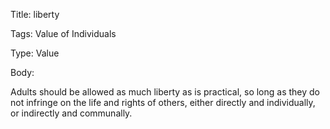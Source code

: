 Title:  liberty

Tags:   Value of Individuals

Type:   Value

Body: 

Adults should be allowed as much liberty as is practical, so long as they do not infringe on the life and rights of others, either directly and individually, or indirectly and communally. 
